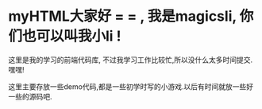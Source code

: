 # myHTML大家好 = = , 我是magicsli, 你们也可以叫我小li !  

这里是我的学习的前端代码库, 不过我学习工作比较忙,所以没什么太多时间提交.嘿嘿!

这里主要存放一些demo代码,都是一些初学时写的小游戏.以后有时间就放一些好一些的源码吧.
